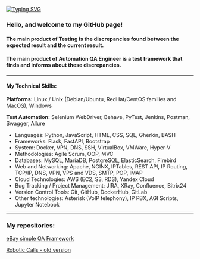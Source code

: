 [![Typing SVG](https://readme-typing-svg.demolab.com?font=Fira+Code&size=24&duration=2000&pause=1000&multiline=true&random=false&width=460&height=68&lines=Sergei+Riabov;Automation+QA+Engineer)](https://git.io/typing-svg)

### Hello, and welcome to my GitHub page!

#### The main product of Testing is the discrepancies found between the expected result and the current result.
#### The main product of Automation QA Engineer is a test framework that finds and informs about these discrepancies.
----------------
#### My Technical Skills:

**Platforms:** Linux / Unix (Debian/Ubuntu, RedHat/CentOS families and MacOS), Windows

**Test Automation:** Selenium WebDriver, Behave, PyTest, Jenkins, Postman, Swagger, Allure

- Languages: Python, JavaScript, HTML, CSS, SQL, Gherkin, BASH
- Frameworks: Flask, FastAPI, Bootstrap
- System: Docker, VPN, DNS, SSH, VirtualBox, VMWare, Hyper-V
- Methodologies: Agile Scrum, OOP, MVC
- Databases: MySQL, MariaDB, PostgreSQL, ElasticSearch, Firebird
- Web and Networking: Apache, NGINX, IPTables, REST API, IP Routing, TCP/IP, DNS, VPN, VPS and VDS, SMTP, POP, IMAP
- Cloud Technologies: AWS (EC2, S3, RDS), Yandex Cloud
- Bug Tracking / Project Management: JIRA, XRay, Confluence, Bitrix24
- Version Control Tools: Git, GitHub, DockerHub, GitLab
- Other technologies: Asterisk (VoIP telephony), IP PBX, AGI Scripts, Jupyter Notebook
----------------

### My repositories:

[eBay simple QA Framework](https://github.com/alfatetan/qa_automation_sample_ebay)

[Robotic Calls - old version](https://github.com/alfatetan/robotron)
<!--
**alfatetan/Alfatetan** is a ✨ _special_ ✨ repository because its `README.md` (this file) appears on your GitHub profile.

Here are some ideas to get you started:

- 🔭 I’m currently working on ...
- 🌱 I’m currently learning ...
- 👯 I’m looking to collaborate on ...
- 🤔 I’m looking for help with ...
- 💬 Ask me about ...
- 📫 How to reach me: ...
- 😄 Pronouns: ...
- ⚡ Fun fact: ...
-->
